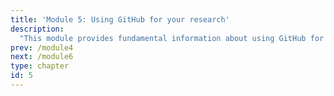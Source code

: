 ```yaml
---
title: 'Module 5: Using GitHub for your research'
description:
  "This module provides fundamental information about using GitHub for your research."
prev: /module4
next: /module6
type: chapter
id: 5
---
```


<exercise id="1" title="Git and GitHub" type="slides">

<slides source="chapter5_01_git_and_github">

</exercise>

<exercise id="2" title="Introduction to Github" type="slides">

<slides source="chapter5_02_intro_github">

</exercise>

<exercise id="3" title="Intermediate Github" type="slides">

<slides source="chapter5_03_intermediate_github">

</exercise>

<exercise id="4" title="GitHub for project planning" type="slides">

<slides source="chapter5_04_projectmanagement">
 
</exercise>

<exercise id="5" title="Advanced GitHub" type="slides">

<slides source="chapter5_05_Advanced GitHub">
 
</exercise>

<exercise id="6" title="GitHub Desktop" type="slides">

<slides source="chapter5_06_GitHubDesktop">
 
</exercise>